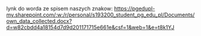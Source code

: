 lynk do worda ze spisem naszych znakow: https://pgedupl-my.sharepoint.com/:w:/r/personal/s193200_student_pg_edu_pl/Documents/own_data_collected.docx?d=w82cbdd4a18154d7d9d201171715e661e&csf=1&web=1&e=t8k1YJ
